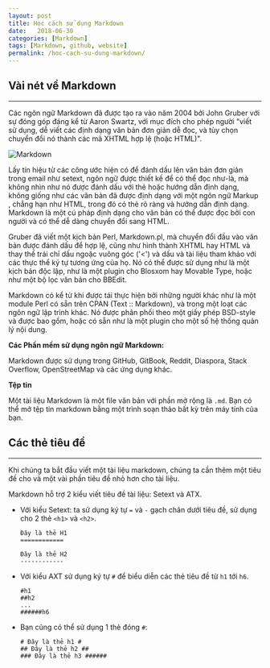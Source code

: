 ```yaml
---
layout: post
title: Học cách sử dụng Markdown
date:   2018-06-30
categories: [Markdown]
tags: [Markdown, github, website]
permalink: /hoc-cach-su-dung-markdown/
---
```


## Vài nét về Markdown
---

Các ngôn ngữ Markdown đã được tạo ra vào năm 2004 bởi John Gruber với sự đóng góp đáng kể từ Aaron Swartz, với mục đích cho phép người "viết sử dụng, dễ viết các định dạng văn bản đơn giản dễ đọc, và tùy chọn chuyển đổi nó thành các mã XHTML hợp lệ (hoặc HTML)".

![Markdown](http://octodex.github.com/images/octdrey-catburn.jpg)

Lấy tín hiệu từ các công ước hiện có để đánh dấu lên văn bản đơn giản trong email như setext, ngôn ngữ được thiết kế để có thể đọc như-là, mà không nhìn như nó được đánh dấu với thẻ hoặc hướng dẫn định dạng, không giống như các văn bản đã được định dạng với một ngôn ngữ Markup , chẳng hạn như HTML, trong đó có thẻ rõ ràng và hướng dẫn định dạng. Markdown là một cú pháp định dạng cho văn bản có thể được đọc bởi con người và có thể dễ dàng chuyển đổi sang HTML.

Gruber đã viết một kịch bản Perl, Markdown.pl, mà chuyển đổi đầu vào văn bản được đánh dấu để hợp lệ, cũng như hình thành XHTML hay HTML và thay thế trái chỉ dấu ngoặc vuông góc ('<') và dấu và tài liệu tham khảo với các thực thể ký tự tương ứng của họ. Nó có thể được sử dụng như là một kịch bản độc lập, như là một plugin cho Blosxom hay Movable Type, hoặc như một bộ lọc văn bản cho BBEdit.

Markdown có kể từ khi được tái thực hiện bởi những người khác như là một module Perl có sẵn trên CPAN (Text :: Markdown), và trong một loạt các ngôn ngữ lập trình khác. Nó được phân phối theo một giấy phép BSD-style và được bao gồm, hoặc có sẵn như là một plugin cho một số hệ thống quản lý nội dung.

**Các Phần mềm sử dụng ngôn ngữ Markdown:**

Markdown được sử dụng trong GitHub, GitBook, Reddit, Diaspora, Stack Overflow, OpenStreetMap và các ứng dụng khác.

**Tệp tin**

Một tài liệu Markdown là một file văn bản với phần mở rộng là ```.md```. Bạn có thể mở tệp tin markdown bằng một trình soạn thảo bất kỳ trên máy tính của bạn.

## Các thẻ tiêu đề
---
Khi chúng ta bắt đầu viết một tài liệu markdown, chúng ta cần thêm một tiêu đề cho và một vài phần tiêu đề nhỏ hơn cho tài liệu.

Markdown hỗ trợ 2 kiểu viết tiêu đề tài liệu: Setext và ATX.
* Với kiểu Setext: ta sử dụng ký tự ```=``` và ```-``` gạch chân dưới tiêu đề, sử dụng cho 2 thẻ ```<h1>``` và ```<h2>```.
  ```
  Đây là thẻ H1
  ============

  Đây là thẻ H2
  ------------
  ```
  
* Với kiểu AXT sử dụng ký tự ```#``` để biểu diễn các thẻ tiêu đề từ ```h1``` tới ```h6```.
  ```
  #h1
  ##h2
  ...
  ######h6
  ```
  
* Bạn cũng có thể sử dụng 1 thẻ đóng ```#```:
  ```
  # Đây là thẻ h1 #
  ## Đây là thẻ h2 ##
  ### Đây là thẻ h3 ######
  ```
